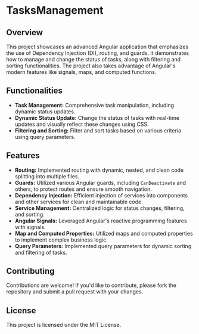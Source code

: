 # TasksManagement

## Overview

This project showcases an advanced Angular application that emphasizes the use of Dependency Injection (DI), routing, and guards. It demonstrates how to manage and change the status of tasks, along with filtering and sorting functionalities. The project also takes advantage of Angular's modern features like signals, maps, and computed functions.

## Functionalities

- **Task Management:** Comprehensive task manipulation, including dynamic status updates.
- **Dynamic Status Update:** Change the status of tasks with real-time updates and visually reflect these changes using CSS.
- **Filtering and Sorting:** Filter and sort tasks based on various criteria using query parameters.

## Features

- **Routing:** Implemented routing with dynamic, nested, and clean code splitting into multiple files.
- **Guards:** Utilized various Angular guards, including `CanDeactivate` and others, to protect routes and ensure smooth navigation.
- **Dependency Injection:** Efficient injection of services into components and other services for clean and maintainable code.
- **Service Management:** Centralized logic for status changes, filtering, and sorting.
- **Angular Signals:** Leveraged Angular's reactive programming features with signals.
- **Map and Computed Properties:** Utilized maps and computed properties to implement complex business logic.
- **Query Parameters:** Implemented query parameters for dynamic sorting and filtering of tasks.

## Contributing

Contributions are welcome! If you'd like to contribute, please fork the repository and submit a pull request with your changes.

## License

This project is licensed under the MIT License.
